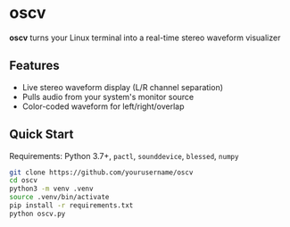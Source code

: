 # oscv

**oscv** turns your Linux terminal into a real-time stereo waveform visualizer


## Features

- Live stereo waveform display (L/R channel separation)
- Pulls audio from your system's monitor source
- Color-coded waveform for left/right/overlap

## Quick Start

Requirements: Python 3.7+, `pactl`, `sounddevice`, `blessed`, `numpy`

```bash
git clone https://github.com/yourusername/oscv
cd oscv
python3 -m venv .venv
source .venv/bin/activate
pip install -r requirements.txt
python oscv.py
